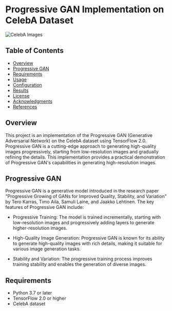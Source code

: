 
# Progressive GAN Implementation on CelebA Dataset

![CelebA Images](https://link-to-your-image.com)

## Table of Contents

- [Overview](#overview)
- [Progressive GAN](#progressive-gan)
- [Requirements](#requirements)
- [Usage](#usage)
- [Configuration](#configuration)
- [Results](#results)
- [License](#license)
- [Acknowledgments](#acknowledgments)
- [References](#references)

## Overview

This project is an implementation of the Progressive GAN (Generative Adversarial Network) on the CelebA dataset using TensorFlow 2.0. Progressive GAN is a cutting-edge approach to generating high-quality images progressively, starting from low-resolution images and gradually refining the details. This implementation provides a practical demonstration of Progressive GAN's capabilities in generating high-resolution images.

## Progressive GAN

Progressive GAN is a generative model introduced in the research paper "Progressive Growing of GANs for Improved Quality, Stability, and Variation" by Tero Karras, Timo Aila, Samuli Laine, and Jaakko Lehtinen. The key features of Progressive GAN include:

- Progressive Training: The model is trained incrementally, starting with low-resolution images and progressively adding layers to generate higher-resolution images.

- High-Quality Image Generation: Progressive GAN is known for its ability to generate high-quality images with rich details, making it suitable for various image generation tasks.

- Stability and Variation: The progressive training process improves training stability and enables the generation of diverse images.

## Requirements

- Python 3.7 or later
- TensorFlow 2.0 or higher
- CelebA dataset


